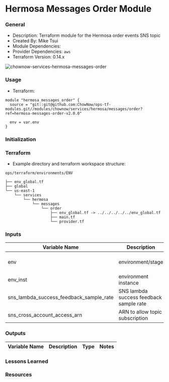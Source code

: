 # Hermosa Messages Order Module

### General

* Description: Terraform module for the Hermosa order events SNS topic
* Created By: Mike Tsui
* Module Dependencies:
* Provider Dependencies: `aws`
* Terraform Version: 0.14.x

![chownow-services-hermosa-messages-order](https://github.com/ChowNow/ops-tf-modules/workflows/chownow-services-hermosa-messages-order/badge.svg)


### Usage

* Terraform:

```hcl
module "hermosa_messages_order" {
  source = "git::git@github.com:ChowNow/ops-tf-modules.git//modules/chownow/services/hermosa/messages/order?ref=hermosa-messages-order-v2.0.0"

  env = var.env
}
```


### Initialization


### Terraform

* Example directory and terraform workspace structure:

`ops/terraform/environments/ENV`
```
├── env_global.tf
├── global
└── us-east-1
    └── services
        └── hermosa
            └── messages
                └── order
                    ├── env_global.tf -> ../../../../../env_global.tf
                    ├── main.tf
                    └── provider.tf
```

### Inputs

| Variable Name                           | Description                                | Options                       | Type    | Required? | Notes |
| --------------------------------------- | ------------------------------------------ | ----------------------------- | ------- | --------- | ----- |
| env                                     | environment/stage                          | dev, qa, stg, uat, prod       | String  | Yes       | N/A   |
| env_inst                                | environment instance                       | 00, 01, 02, 03                | String  | No        | N/A   |
| sns_lambda_success_feedback_sample_rate | SNS lambda success feedback sample rate    | (default: 100)                | Int     | No        | N/A   |
| sns_cross_account_access_arn            | ARN to allow topic subscription            |                               | String  | No        | N/A   |


### Outputs

| Variable Name | Description | Type | Notes |
| ------------- | ----------- | ---- | ----- |


### Lessons Learned


### Resources
